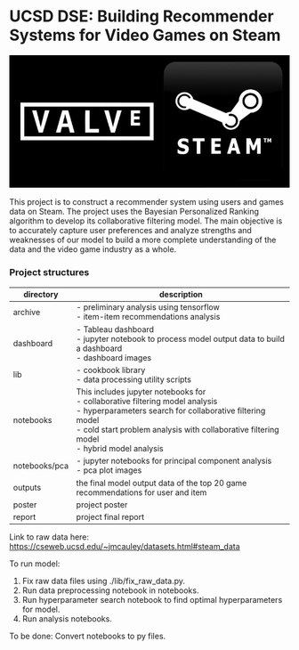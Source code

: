 ﻿# UCSD DSE: Building Recommender Systems for Video Games on Steam

![Valve Steam logo](valve-steam.jpg)

This project is to construct a recommender system using users and games data on Steam. The project uses the Bayesian Personalized Ranking algorithm to develop its collaborative filtering model.
The main objective is to accurately capture user preferences and analyze strengths and weaknesses of our model to build a more complete understanding of the data and the video game industry as a whole.

### Project structures

| directory | description |
| ------ | ------ |
| archive | - preliminary analysis using tensorflow <br> - item-item recommendations analysis |
| dashboard | - Tableau dashboard <br> - jupyter notebook to process model output data to build a dashboard <br> - dashboard images  |
| lib | - cookbook library <br> - data processing utility scripts |
| notebooks |  This includes jupyter notebooks for <br> - collaborative filtering model analysis <br> - hyperparameters search for collaborative filtering model <br> - cold start problem analysis with collaborative filtering model <br> - hybrid model analysis |
| notebooks/pca | - jupyter notebooks for principal component analysis <br> - pca plot images |
| outputs | the final model output data of the top 20 game recommendations for user and item |
| poster | project poster |
| report | project final report |


Link to raw data here: https://cseweb.ucsd.edu/~jmcauley/datasets.html#steam_data

To run model:
1) Fix raw data files using ./lib/fix_raw_data.py.
2) Run data preprocessing notebook in notebooks.
3) Run hyperparameter search notebook to find optimal hyperparameters for model.
4) Run analysis notebooks.

To be done:
Convert notebooks to py files.
